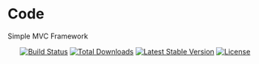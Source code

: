 # Code
Simple MVC Framework
<p align="center">
<a href="https://travis-ci.org/SalemCode8/Code"><img src="https://travis-ci.org/SalemCode8/Code.svg?branch=master" alt="Build Status"></a>
<a href="https://packagist.org/packages/salemcode8/code"><img src="https://poser.pugx.org/salemcode8/code/d/total.svg" alt="Total Downloads"></a>
<a href="https://packagist.org/packages/salemcode8/code"><img src="https://poser.pugx.org/salemcode8/code/v/stable.svg" alt="Latest Stable Version"></a>
<a href="https://packagist.org/packages/salemcode8/code"><img src="https://poser.pugx.org/salemcode8/code/license.svg" alt="License"></a>
</p>
